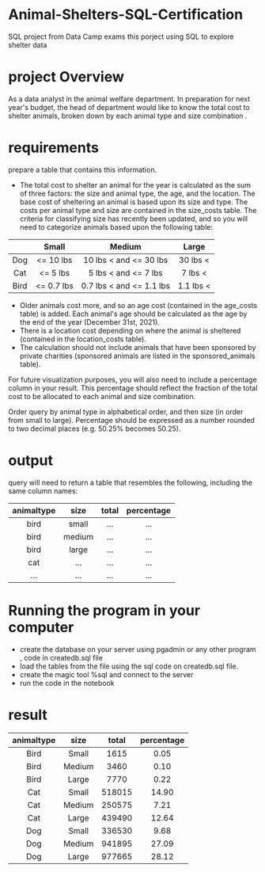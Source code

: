 # Animal-Shelters-SQL-Certification
SQL project from Data Camp exams
this porject using SQL to explore shelter data 
# project Overview
As a data analyst in the animal welfare department. In preparation for next year's budget, the head of department would like to know the total cost to shelter animals, broken down by each animal type and size combination .
# requirements
prepare a table that contains this information.
- The total cost to shelter an animal for the year is calculated as the sum of three factors: the size and animal type, the age, and the location.
The base cost of sheltering an animal is based upon its size and type. The costs per animal type and size are contained in the size_costs table. The criteria for classifying size has recently been updated, and so you will need to categorize animals based upon the following table:

| | Small | Medium | Large |
| :---: | :---: | :---: | :---: |
| Dog |<= 10 lbs|10 lbs < and <= 30 lbs|30 lbs <|
| Cat |<= 5 lbs| 5 lbs < and <= 7 lbs|7 lbs <|
| Bird|<= 0.7 lbs|0.7 lbs < and <= 1.1 lbs|1.1 lbs <|
- Older animals cost more, and so an age cost (contained in the age_costs table) is added. Each animal's age should be calculated as the age by the end of the year (December 31st, 2021).
- There is a location cost depending on where the animal is sheltered (contained in the location_costs table).
- The calculation should not include animals that have been sponsored by private charities (sponsored animals are listed in the sponsored_animals table).

For future visualization purposes, you will also need to include a percentage column in your result. This percentage should reflect the fraction of the total cost to be allocated to each animal and size combination.

Order query by animal type in alphabetical order, and then size (in order from small to large). Percentage should be expressed as a number rounded to two decimal places (e.g. 50.25% becomes 50.25). 
# output
query will need to return a table that resembles the following, including the same column names:

| animaltype |	size|	total |	percentage |
| :---: | :---: | :---: | :---: |
| bird	| small	| …	| … |
| bird	| medium | …	| … |
| bird	| large	| … |	… |
| cat | … | … | … |
| …	| … |	…	| … |

# Running the program in your computer 
- create the database on your server using pgadmin or any other program , code in createdb.sql file
- load the tables from the file using the sql code on createdb.sql file.
- create the magic tool %sql and connect to the server
- run the code in the notebook

# result
|animaltype|	size	|total	|percentage|
| :---: | :---: | :---: | :---: |
|Bird	|Small	|1615	|0.05|
|Bird	|Medium	|3460	|0.10|
|Bird	|Large	|7770	|0.22|
|Cat	|Small	|518015	|14.90|
|Cat	|Medium	|250575	|7.21|
|Cat	|Large	|439490	|12.64|
|Dog	|Small	|336530	|9.68|
|Dog	|Medium	|941895	|27.09|
|Dog	|Large	|977665	|28.12|
